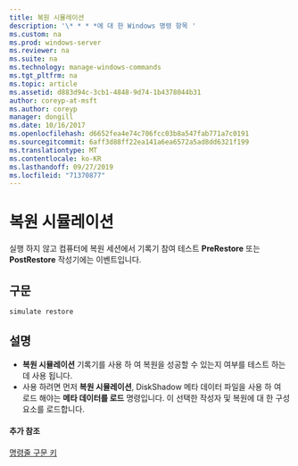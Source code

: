 ```yaml
---
title: 복원 시뮬레이션
description: '\* * * *에 대 한 Windows 명령 항목 '
ms.custom: na
ms.prod: windows-server
ms.reviewer: na
ms.suite: na
ms.technology: manage-windows-commands
ms.tgt_pltfrm: na
ms.topic: article
ms.assetid: d883d94c-3cb1-4848-9d74-1b4378044b31
author: coreyp-at-msft
ms.author: coreyp
manager: dongill
ms.date: 10/16/2017
ms.openlocfilehash: d6652fea4e74c706fcc03b8a547fab771a7c0191
ms.sourcegitcommit: 6aff3d88ff22ea141a6ea6572a5ad8dd6321f199
ms.translationtype: MT
ms.contentlocale: ko-KR
ms.lasthandoff: 09/27/2019
ms.locfileid: "71370877"
---
```

# <a name="simulate-restore"></a>복원 시뮬레이션



실행 하지 않고 컴퓨터에 복원 세션에서 기록기 참여 테스트 **PreRestore** 또는 **PostRestore** 작성기에는 이벤트입니다.

## <a name="syntax"></a>구문

```
simulate restore
```

## <a name="remarks"></a>설명

-   **복원 시뮬레이션** 기록기를 사용 하 여 복원을 성공할 수 있는지 여부를 테스트 하는 데 사용 됩니다.
-   사용 하려면 먼저 **복원 시뮬레이션**, DiskShadow 메타 데이터 파일을 사용 하 여 로드 해야는 **메타 데이터를 로드** 명령입니다. 이 선택한 작성자 및 복원에 대 한 구성 요소를 로드합니다.

#### <a name="additional-references"></a>추가 참조

[명령줄 구문 키](command-line-syntax-key.md)